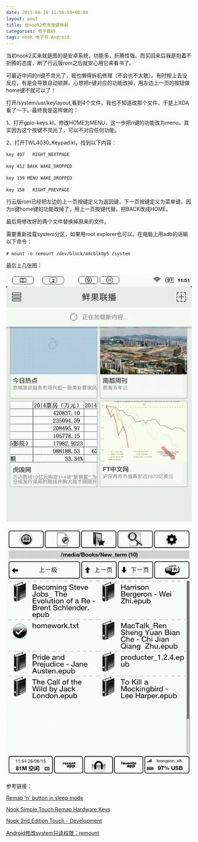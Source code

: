 ```yaml
---
date: 2015-06-28 11:56:50+00:00
layout: post
title: 给nook2修改按键映射
categories: 电子数码
tags: nook 电子书 Android
---
```


当初nook2买来就是图的是安卓系统，功能多，折腾性强。而买回来后我是抱着不折腾的态度，刷了行云版rom之后就安心用它来看书了。

可最近中间的n键不灵光了，我也懒得拆机修理（不会也不太敢）。有时按上去没反应，有是会导致自动锁屏。心想把n键对应的功能改掉，用左边上一页的按钮做home键不就可以了！

打开/system/usr/keylayout,看到4个文件，我也不知道改那个文件。于是上XDA看了一下。最终我是这样做的：

1、打开gpio-keys.kl，修改HOME为MENU，这一步把n键的功能改为menu。其实因为这个按键不灵光了，可以不对应任何功能。

2、打开TWL4030_Keypad.kl，找到以下内容：

    key 407   RIGHT_NEXTPAGE

    key 412 BACK WAKE_DROPPED

    key 139 MENU WAKE_DROPPED

    key 158   RIGHT_PREVPAGE

行云版rom已经把左边的上一页按键定义为返回键，下一页按键定义为菜单键。因为n键home键的功能改掉了，用上一页按键代替。把BACK改成HOME。

最后用修改好的两个文件替换掉原来的文件。

需要重新挂载system分区，如果用root explorer也可以。在电脑上用adb的话输以下命令：

`# mount -o remount /dev/block/mmcblk0p5 /system`

最后上几张图：

![](https://github.com/xulihang/xulihang.github.io/raw/master/album/nook/20150628115149.png)

![](https://github.com/xulihang/xulihang.github.io/raw/master/album/nook/20150628115425.png)

参考链接：

[Remap 'n' button in sleep mode](http://forum.xda-developers.com/showthread.php?t=2666715)

[Nook Simple Touch Remap Hardware Keys](http://forum.xda-developers.com/showthread.php?t=1139149)

[Nook 2nd Edition Touch - Development](http://forum.xda-developers.com/showthread.php?t=1124160)

[Android修改system只读权限：remount](http://blog.sina.com.cn/s/blog_6e1b60990100rhdp.html)